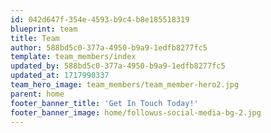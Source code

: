 ```yaml
---
id: 042d647f-354e-4593-b9c4-b8e185518319
blueprint: team
title: Team
author: 588bd5c0-377a-4950-b9a9-1edfb8277fc5
template: team_members/index
updated_by: 588bd5c0-377a-4950-b9a9-1edfb8277fc5
updated_at: 1717990337
team_hero_image: team_members/team_member-hero2.jpg
parent: home
footer_banner_title: 'Get In Touch Today!'
footer_banner_image: home/followus-social-media-bg-2.jpg
---
```


